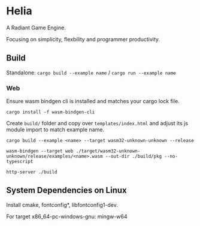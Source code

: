 # Helia

A Radiant Game Engine.

Focusing on simplicity, flexbility and programmer productivity.

## Build

Standalone: `cargo build --example name` / `cargo run --example name`

### Web
Ensure wasm bindgen cli is installed and matches your cargo lock file.

`cargo install -f wasm-bindgen-cli`

Create `build/` folder and copy over `templates/index.html` and adjust its js module import to match example name.

`cargo build --example <name> --target wasm32-unknown-unknown --release`

`wasm-bindgen --target web ./target/wasm32-unknown-unknown/release/examples/<name>.wasm --out-dir ./build/pkg --no-typescript`

`http-server ./build`

## System Dependencies on Linux

Install cmake, fontconfig*, libfontconfig1-dev.

For target x86_64-pc-windows-gnu: mingw-w64